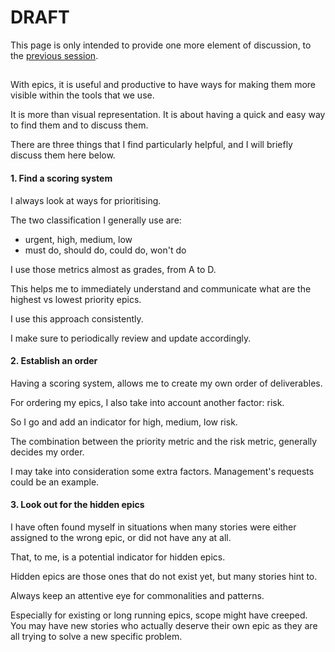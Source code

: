 # DRAFT

This page is only intended to provide one more element of discussion, to the [previous session](https://github.com/productfed/product-practice/blob/main/05%20More%20effective%20epics.md).

##

With epics, it is useful and productive to have ways for making them more visible within the tools that we use.

It is more than visual representation. It is about having a quick and easy way to find them and to discuss them.

There are three things that I find particularly helpful, and I will briefly discuss them here below.

#### 1. Find a scoring system

I always look at ways for prioritising.

The two classification I generally use are:
  - urgent, high, medium, low
  - must do, should do, could do, won't do

I use those metrics almost as grades, from A to D.

This helps me to immediately understand and communicate what are the highest vs lowest priority epics.

I use this approach consistently.

I make sure to periodically review and update accordingly.


#### 2. Establish an order

Having a scoring system, allows me to create my own order of deliverables.

For ordering my epics, I also take into account another factor: risk.

So I go and add an indicator for high, medium, low risk.

The combination between the priority metric and the risk metric, generally decides my order.

I may take into consideration some extra factors. Management's requests could be an example.


#### 3. Look out for the hidden epics

I have often found myself in situations when many stories were either assigned to the wrong epic, or did not have any at all.

That, to me, is a potential indicator for hidden epics.

Hidden epics are those ones that do not exist yet, but many stories hint to.

Always keep an attentive eye for commonalities and patterns.

Especially for existing or long running epics, scope might have creeped. You may have new stories who actually deserve their own epic as they are all trying to solve a new specific problem.
